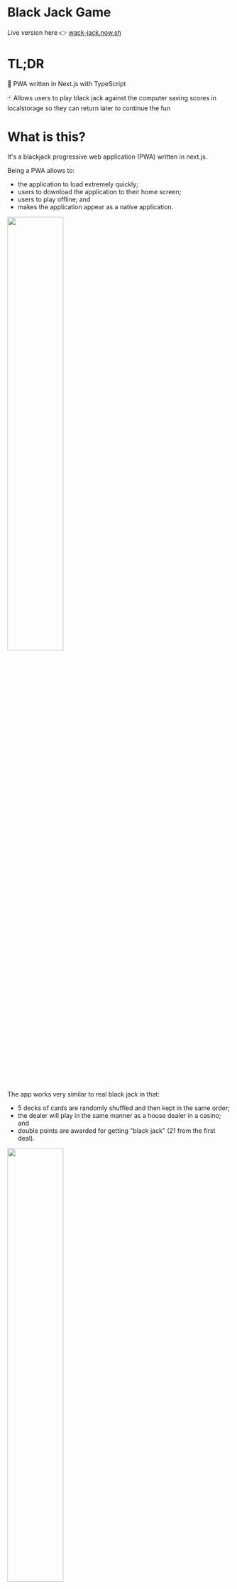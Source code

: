 # Black Jack Game

Live version here 👉 [wack-jack.now.sh](https://wack-hack.now.sh)

# TL;DR
🍭 PWA written in Next.js with TypeScript

🃏 Allows users to play black jack against the computer saving scores in localstorage so they can return later to continue the fun

# What is this? 
It's a blackjack progressive web application (PWA) written in next.js.

Being a PWA allows to: 
- the application to load extremely quickly;
- users to download the application to their home screen;
- users to play offline; and
- makes the application appear as a native application.

<img src="https://res.cloudinary.com/dgdniqfi9/image/upload/v1576053660/portfolio/Screenshot_2019-12-11_at_16.38.49.png" width="50%"/>

The app works very similar to real black jack in that:
- 5 decks of cards are randomly shuffled and then kept in the same order;
- the dealer will play in the same manner as a house dealer in a casino; and
- double points are awarded for getting "black jack" (21 from the first deal).

<img src="public/blackjack.gif" width="50%">
